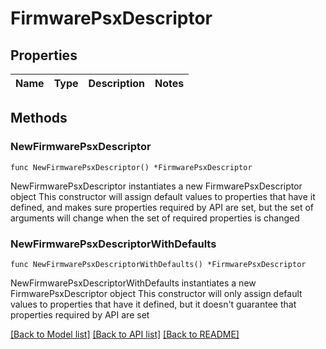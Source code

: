# FirmwarePsxDescriptor

## Properties

Name | Type | Description | Notes
------------ | ------------- | ------------- | -------------

## Methods

### NewFirmwarePsxDescriptor

`func NewFirmwarePsxDescriptor() *FirmwarePsxDescriptor`

NewFirmwarePsxDescriptor instantiates a new FirmwarePsxDescriptor object
This constructor will assign default values to properties that have it defined,
and makes sure properties required by API are set, but the set of arguments
will change when the set of required properties is changed

### NewFirmwarePsxDescriptorWithDefaults

`func NewFirmwarePsxDescriptorWithDefaults() *FirmwarePsxDescriptor`

NewFirmwarePsxDescriptorWithDefaults instantiates a new FirmwarePsxDescriptor object
This constructor will only assign default values to properties that have it defined,
but it doesn't guarantee that properties required by API are set


[[Back to Model list]](../README.md#documentation-for-models) [[Back to API list]](../README.md#documentation-for-api-endpoints) [[Back to README]](../README.md)


